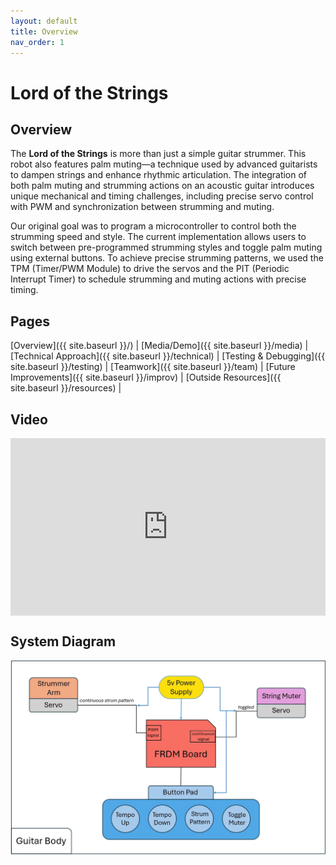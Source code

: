 ```yaml
---
layout: default
title: Overview
nav_order: 1
---
```


# Lord of the Strings

## Overview
The **Lord of the Strings** is more than just a simple guitar strummer. This robot also features palm muting—a technique used by advanced guitarists to dampen strings and enhance rhythmic articulation. The integration of both palm muting and strumming actions on an acoustic guitar introduces unique mechanical and timing challenges, including precise servo control with PWM and synchronization between strumming and muting.

Our original goal was to program a microcontroller to control both the strumming speed and style. The current implementation allows users to switch between pre-programmed strumming styles and toggle palm muting using external buttons. To achieve precise strumming patterns, we used the TPM (Timer/PWM Module) to drive the servos and the PIT (Periodic Interrupt Timer) to schedule strumming and muting actions with precise timing.

## Pages
[Overview]({{ site.baseurl }}/) |
[Media/Demo]({{ site.baseurl }}/media) |
[Technical Approach]({{ site.baseurl }}/technical) |
[Testing & Debugging]({{ site.baseurl }}/testing) |
[Teamwork]({{ site.baseurl }}/team) |
[Future Improvements]({{ site.baseurl }}/improv) |
[Outside Resources]({{ site.baseurl }}/resources) |

## Video    
<div style="position: relative; padding-bottom: 56.25%; height: 0; overflow: hidden; max-width: 100%;">
  <iframe 
    src="https://www.youtube.com/embed/4oN9tlPXdls?si=k9DWxZWXGWzzSCU3"
    style="position: absolute; top: 0; left: 0; width: 100%; height: 100%;"
    frameborder="0"
    allow="accelerometer; autoplay; clipboard-write; encrypted-media; gyroscope; picture-in-picture; web-share"
    allowfullscreen
    title="YouTube video player"
    referrerpolicy="strict-origin-when-cross-origin">
  </iframe>
</div>

## System Diagram
![System Diagram](images/System%20Diagram.jpg)
